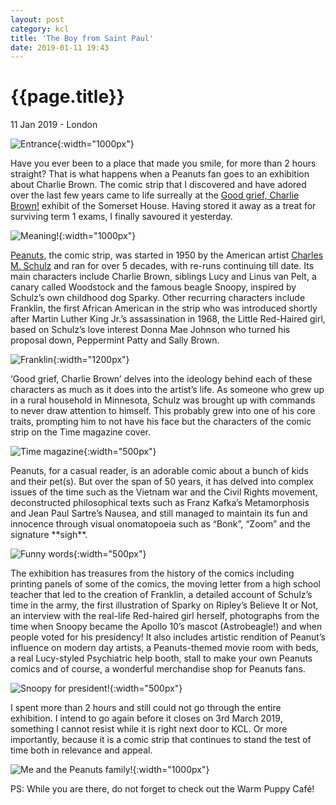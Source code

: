 ```yaml
---
layout: post
category: kcl
title: 'The Boy from Saint Paul'
date: 2019-01-11 19:43
---
```


{{page.title}}
================

<p class="meta">11 Jan 2019 - London</p>

![Entrance](/images/posts/kcl/2019-01-11/saintpaul.jpg){:width="1000px"}

Have you ever been to a place that made you smile, for more than 2 hours straight? That is what happens when a Peanuts fan goes to an exhibition about Charlie Brown. The comic strip that I discovered and have adored over the last few years came to life surreally at the [Good grief, Charlie Brown!](https://www.somersethouse.org.uk/whats-on/good-grief-charlie-brown) exhibit of the Somerset House. Having stored it away as a treat for surviving term 1 exams, I finally savoured it yesterday.

![Meaning!](/images/posts/kcl/2019-01-11/meaning.jpg){:width="1000px"}

[Peanuts](https://en.wikipedia.org/wiki/Peanuts), the comic strip, was started in 1950 by the American artist [Charles M. Schulz](https://en.wikipedia.org/wiki/Charles_M._Schulz) and ran for over 5 decades, with re-runs continuing till date.  Its main characters include Charlie Brown, siblings Lucy and Linus van Pelt, a canary called Woodstock and the famous beagle Snoopy, inspired by Schulz’s own childhood dog Sparky. Other recurring characters include Franklin, the first African American in the strip who was introduced shortly after Martin Luther King Jr.’s assassination in 1968, the Little Red-Haired girl, based on Schulz’s love interest Donna Mae Johnson who turned his proposal down, Peppermint Patty and Sally Brown. 

![Franklin](/images/posts/kcl/2019-01-11/franklin-comic.jpg){:width="1200px"}

‘Good grief, Charlie Brown’ delves into the ideology behind each of these characters as much as it does into the artist’s life. As someone who grew up in a rural household in Minnesota, Schulz was brought up with commands to never draw attention to himself. This probably grew into one of his core traits, prompting him to not have his face but the characters of the comic strip on the Time magazine cover. 

![Time magazine](/images/posts/kcl/2019-01-11/time.jpg){:width="500px"}

Peanuts, for a casual reader, is an adorable comic about a bunch of kids and their pet(s). But over the span of 50 years, it has delved into complex issues of the time such as the Vietnam war and the Civil Rights movement, deconstructed philosophical texts such as Franz Kafka’s Metamorphosis and Jean Paul Sartre’s Nausea, and still managed to maintain its fun and innocence through visual onomatopoeia such as “Bonk”, “Zoom” and the signature \*\*sigh\*\*.

![Funny words](/images/posts/kcl/2019-01-11/Bwords.jpg){:width="500px"}

The exhibition has treasures from the history of the comics including printing panels of some of the comics, the moving letter from a high school teacher that led to the creation of Franklin, a detailed account of Schulz’s time in the army, the first illustration of Sparky on Ripley’s Believe It or Not, an interview with the real-life Red-haired girl herself, photographs from the time when Snoopy became the Apollo 10’s mascot (Astrobeagle!) and when people voted for his presidency!  It also includes artistic rendition of Peanut’s influence on modern day artists, a Peanuts-themed movie room with beds, a real Lucy-styled Psychiatric help booth, stall to make your own Peanuts comics and of course, a wonderful merchandise shop for Peanuts fans.

![Snoopy for president!](/images/posts/kcl/2019-01-11/president-1.jpg){:width="500px"}

I spent more than 2 hours and still could not go through the entire exhibition. I intend to go again before it closes on 3rd March 2019, something I cannot resist while it is right next door to KCL. Or more importantly, because it is a comic strip that continues to stand the test of time both in relevance and appeal.

![Me and the Peanuts family!](/images/posts/kcl/2019-01-11/me.jpg){:width="1000px"}

PS: While you are there, do not forget to check out the Warm Puppy Café!